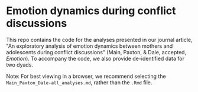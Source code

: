 # Emotion dynamics during conflict discussions

This repo contains the code for the analyses presented in our journal article, "An exploratory analysis of emotion dynamics between mothers and adolescents during conflict discussions" (Main, Paxton, &amp; Dale, accepted, *Emotion*). To accompany the code, we also provide de-identified data for two dyads.

Note: For best viewing in a browser, we recommend selecting the `Main_Paxton_Dale-all_analyses.md`, rather than the `.Rmd` file.